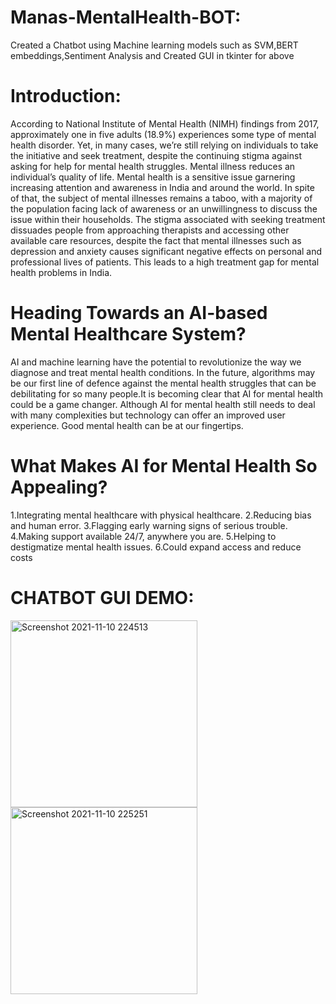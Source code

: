 # Manas-MentalHealth-BOT:
Created a Chatbot using Machine learning models such as SVM,BERT embeddings,Sentiment Analysis and Created GUI in tkinter for above

# Introduction:
According to National Institute of Mental Health (NIMH) findings from 2017, approximately one in five adults (18.9%) experiences some type of mental health disorder. Yet, in many cases, we’re still relying on individuals to take the initiative and seek treatment, despite the continuing stigma against asking for help for mental health struggles. Mental illness reduces an individual’s quality of life.
Mental health is a sensitive issue garnering increasing attention and awareness in India and around the world. In spite of that, the subject of mental illnesses remains a taboo, with a majority of the population facing lack of awareness or an unwillingness to discuss the issue within their households. The stigma associated with seeking treatment dissuades people from approaching therapists and accessing other available care resources, despite the fact that mental illnesses such as depression and anxiety causes significant negative effects on personal and professional lives of patients. This leads to a high treatment gap for mental health problems in India.

# Heading Towards an AI-based Mental Healthcare System?
AI and machine learning have the potential to revolutionize the way we diagnose and treat mental health conditions. In the future, algorithms may be our first line of defence against the mental health struggles that can be debilitating for so many people.It is becoming clear that AI for mental health could be a game changer. Although AI for mental health still needs to deal with many complexities but technology can offer an improved user experience. Good mental health can be at our fingertips.

# What Makes AI for Mental Health So Appealing?
1.Integrating mental healthcare with physical healthcare.
2.Reducing bias and human error.
3.Flagging early warning signs of serious trouble.
4.Making support available 24/7, anywhere you are.
5.Helping to destigmatize mental health issues.
6.Could expand access and reduce costs

# CHATBOT GUI DEMO:
<img width="299" alt="Screenshot 2021-11-10 224513" src="https://user-images.githubusercontent.com/70212207/141172217-6a7f2b41-6373-4e20-a7eb-741087b68c6b.png">
<img width="299" alt="Screenshot 2021-11-10 225251" src="https://user-images.githubusercontent.com/70212207/141172402-d5870462-1a26-4718-bd10-6935ee327b98.png">
